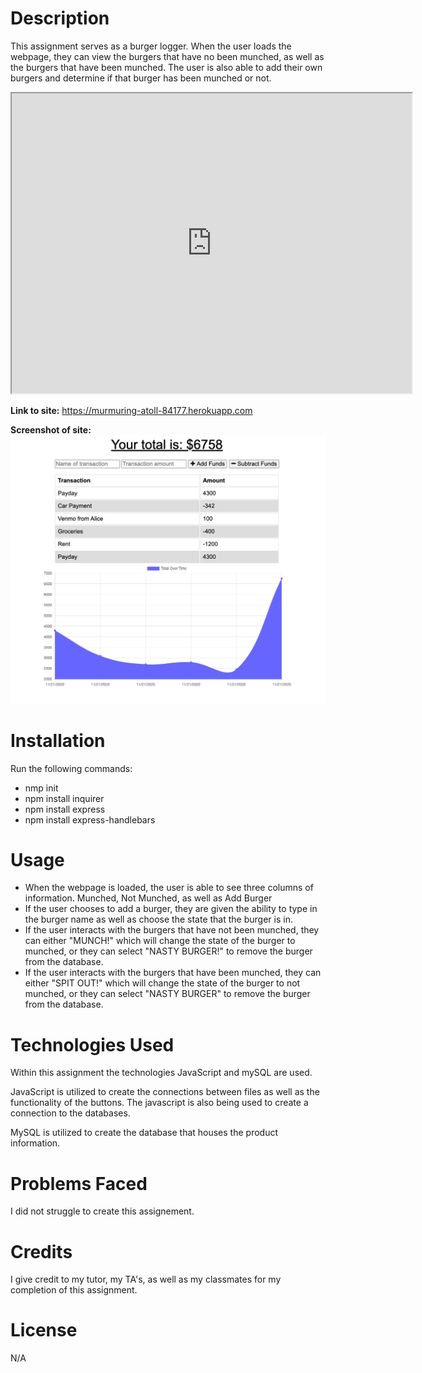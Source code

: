 # **Description**

This assignment serves as a burger logger. When the user loads the webpage, they can view the burgers that have no been munched, as well as the burgers that have been munched. The user is also able to add their own burgers and determine if that burger has been munched or not.

<iframe src="https://drive.google.com/file/d/1wsU8eNXHXoH9w4GafJR3UoJKel0RRnxF/preview" width="640" height="480"></iframe>

<strong>Link to site:</strong>  https://murmuring-atoll-84177.herokuapp.com

<strong>Screenshot of site:</strong> 
<img src= "./assets/images/Screen Shot 2020-11-21 at 2.09.04 AM.png">

# **Installation**

Run the following commands: 

* nmp init
* npm install inquirer
* npm install express
* npm install express-handlebars

# **Usage**

* When the webpage is loaded, the user is able to see three columns of information. Munched, Not Munched, as well as Add Burger
* If the user chooses to add a burger, they are given the ability to type in the burger name as well as choose the state that the burger is in.
* If the user interacts with the burgers that have not been munched, they can either "MUNCH!" which will change the state of the burger to munched, or they can select "NASTY BURGER!" to remove the burger from the database.
* If the user interacts with the burgers that have been munched, they can either "SPIT OUT!" which will change the state of the burger to not munched, or they can select "NASTY BURGER" to remove the burger from the database.

# **Technologies Used**

Within this assignment the technologies JavaScript and mySQL are used. 

JavaScript is utilized to create the connections between files as well as the functionality of the buttons. The javascript is also being used to create a connection to the databases.

MySQL is utilized to create the database that houses the product information.

# **Problems Faced**
 
I did not struggle to create this assignement. 

# **Credits**

I give credit to my tutor, my TA's, as well as my classmates for my completion of this assignment. 

# **License**

N/A
